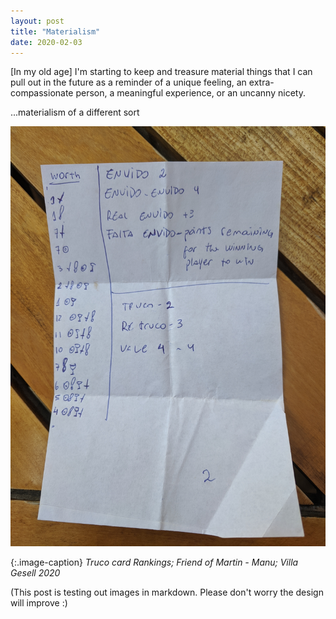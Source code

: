 ```yaml
---
layout: post
title: "Materialism"
date: 2020-02-03
---
```


[In my old age] I'm starting to keep and treasure material things that I can pull out in the future as a reminder of a unique feeling, an extra-compassionate person, a meaningful experience, or an uncanny nicety.

...materialism of a different sort

![Image of truco rankings, Manu](/assets/truco_manu.jpg)

{:.image-caption}
*Truco card Rankings; Friend of Martin - Manu; Villa Gesell 2020*

(This post is testing out images in markdown. Please don't worry the design will improve :)

